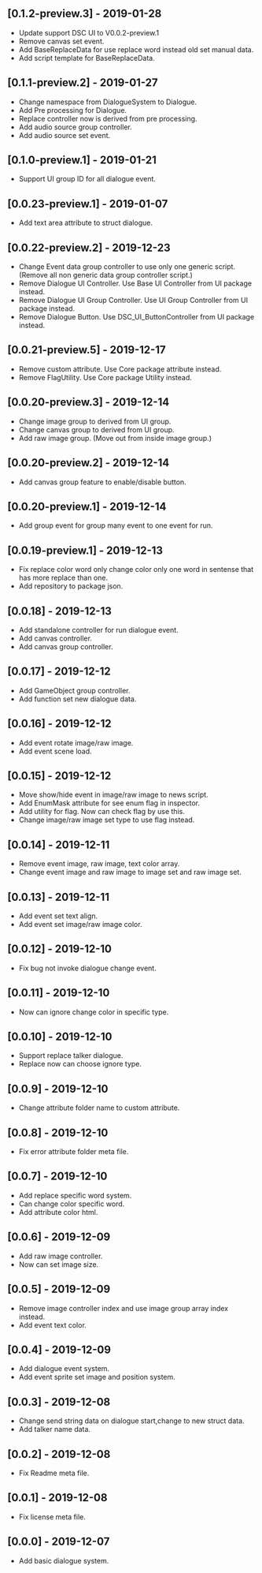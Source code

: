 ## [0.1.2-preview.3] - 2019-01-28
- Update support DSC UI to V0.0.2-preview.1
- Remove canvas set event.
- Add BaseReplaceData for use replace word instead old set manual data.
- Add script template for BaseReplaceData.

## [0.1.1-preview.2] - 2019-01-27
- Change namespace from DialogueSystem to Dialogue.
- Add Pre processing for Dialogue.
- Replace controller now is derived from pre processing.
- Add audio source group controller.
- Add audio source set event.

## [0.1.0-preview.1] - 2019-01-21
- Support UI group ID for all dialogue event.

## [0.0.23-preview.1] - 2019-01-07
- Add text area attribute to struct dialogue.

## [0.0.22-preview.2] - 2019-12-23
- Change Event data group controller to use only one generic script. (Remove all non generic data group controller script.)
- Remove Dialogue UI Controller. Use Base UI Controller from UI package instead.
- Remove Dialogue UI Group Controller. Use UI Group Controller from UI package instead.
- Remove Dialogue Button. Use DSC_UI_ButtonController from UI package instead.

## [0.0.21-preview.5] - 2019-12-17
- Remove custom attribute. Use Core package attribute instead.
- Remove FlagUtility. Use Core package Utility instead.

## [0.0.20-preview.3] - 2019-12-14
- Change image group to derived from UI group.
- Change canvas group to derived from UI group.
- Add raw image group. (Move out from inside image group.)

## [0.0.20-preview.2] - 2019-12-14
- Add canvas group feature to enable/disable button.

## [0.0.20-preview.1] - 2019-12-14
- Add group event for group many event to one event for run.

## [0.0.19-preview.1] - 2019-12-13
- Fix replace color word only change color only one word in sentense that has more replace than one.
- Add repository to package json.

## [0.0.18] - 2019-12-13
- Add standalone controller for run dialogue event.
- Add canvas controller.
- Add canvas group controller.

## [0.0.17] - 2019-12-12
- Add GameObject group controller.
- Add function set new dialogue data.

## [0.0.16] - 2019-12-12
- Add event rotate image/raw image.
- Add event scene load.

## [0.0.15] - 2019-12-12
- Move show/hide event in image/raw image to news script.
- Add EnumMask attribute for see enum flag in inspector.
- Add utility for flag. Now can check flag by use this.
- Change image/raw image set type to use flag instead.

## [0.0.14] - 2019-12-11
- Remove event image, raw image, text color array.
- Change event image and raw image to image set and raw image set.

## [0.0.13] - 2019-12-11
- Add event set text align.
- Add event set image/raw image color.

## [0.0.12] - 2019-12-10
- Fix bug not invoke dialogue change event.

## [0.0.11] - 2019-12-10
- Now can ignore change color in specific type.

## [0.0.10] - 2019-12-10
- Support replace talker dialogue.
- Replace now can choose ignore type.

## [0.0.9] - 2019-12-10
- Change attribute folder name to custom attribute.

## [0.0.8] - 2019-12-10
- Fix error attribute folder meta file.

## [0.0.7] - 2019-12-10
- Add replace specific word system.
- Can change color specific word.
- Add attribute color html.

## [0.0.6] - 2019-12-09
- Add raw image controller.
- Now can set image size.

## [0.0.5] - 2019-12-09
- Remove image controller index and use image group array index instead.
- Add event text color.

## [0.0.4] - 2019-12-09
- Add dialogue event system.
- Add event sprite set image and position system.

## [0.0.3] - 2019-12-08
- Change send string data on dialogue start,change to new struct data.
- Add talker name data.

## [0.0.2] - 2019-12-08
- Fix Readme meta file.

## [0.0.1] - 2019-12-08
- Fix license meta file.

## [0.0.0] - 2019-12-07
- Add basic dialogue system.